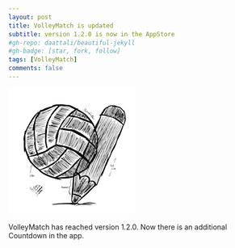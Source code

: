 ```yaml
---
layout: post
title: VolleyMatch is updated
subtitle: version 1.2.0 is now in the AppStore
#gh-repo: daattali/beautiful-jekyll
#gh-badge: [star, fork, follow]
tags: [VolleyMatch]
comments: false
---
```




![AppIcon](/assets/img/volleymatch-app-icon.png)

VolleyMatch has reached version 1.2.0. Now there is an additional Countdown in the app.
